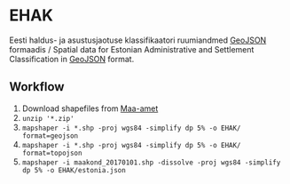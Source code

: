 # EHAK

Eesti haldus- ja asustusjaotuse klassifikaatori ruumiandmed [GeoJSON](http://geojson.org/) formaadis / Spatial data for Estonian Administrative and Settlement Classification in [GeoJSON](http://geojson.org/) format.

## Workflow

1. Download shapefiles from [Maa-amet](http://geoportaal.maaamet.ee/eng/Maps-and-Data/Administrative-and-Settlement-Division-p312.html)
2. `unzip '*.zip'`
3. `mapshaper -i *.shp -proj wgs84 -simplify dp 5% -o EHAK/ format=geojson`
4. `mapshaper -i *.shp -proj wgs84 -simplify dp 5% -o EHAK/ format=topojson`
4. `mapshaper -i maakond_20170101.shp -dissolve -proj wgs84 -simplify dp 5% -o EHAK/estonia.json`
